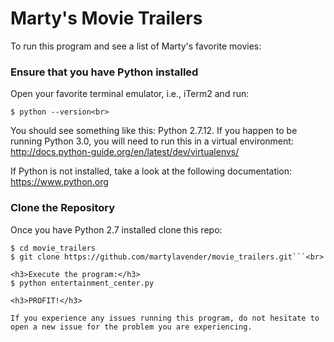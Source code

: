 # Marty's Movie Trailers

To run this program and see a list of Marty's favorite movies:

<h3>Ensure that you have Python installed</h3>
Open your favorite terminal emulator, i.e., iTerm2 and run:<br>

```$ python --version<br>```

You should see something like this: Python 2.7.12. If you happen to be running Python 3.0, you will need to run this in a virtual environment: http://docs.python-guide.org/en/latest/dev/virtualenvs/

If Python is not installed, take a look at the following documentation:
https://www.python.org

<h3>Clone the Repository</h3>
Once you have Python 2.7 installed clone this repo:

```$ mkdir movie_trailers<br>
$ cd movie_trailers
$ git clone https://github.com/martylavender/movie_trailers.git```<br>

<h3>Execute the program:</h3>
$ python entertainment_center.py

<h3>PROFIT!</h3>

If you experience any issues running this program, do not hesitate to open a new issue for the problem you are experiencing.
